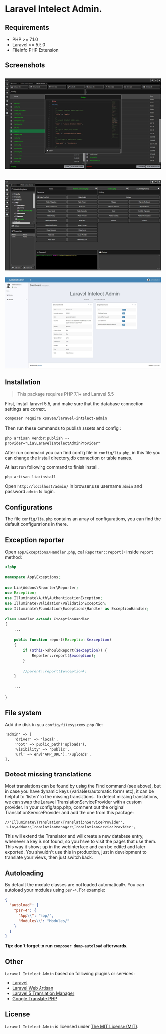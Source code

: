 <p align="center"><h1>Laravel Intelect Admin.</h1></p>

Requirements
------------
 - PHP >= 7.1.0
 - Laravel >= 5.5.0
 - Fileinfo PHP Extension

Screenshots
------------

![LIA-Soft](https://raw.githubusercontent.com/Xsaven/laravel-intelect-admin/master/docs/screenshot-soft-filemanager.jpg)
------------
![LIA-Soft](https://raw.githubusercontent.com/Xsaven/laravel-intelect-admin/master/docs/screenshot-soft-module.jpg)
------------
![LIA-Admin](https://raw.githubusercontent.com/Xsaven/laravel-intelect-admin/master/docs/screenshot-admin.jpg)

Installation
------------
> This package requires PHP 7.1+ and Laravel 5.5

First, install laravel 5.5, and make sure that the database connection settings are correct.

```
composer require xsaven/laravel-intelect-admin
```

Then run these commands to publish assets and config：
```
php artisan vendor:publish --provider="Lia\LaravelIntelectAdminProvider"
```
After run command you can find config file in `config/lia.php`, in this file you can change the install directory,db connection or table names.

At last run following command to finish install. 
```
php artisan lia:install
```

Open `http://localhost/admin/` in browser,use username `admin` and password `admin` to login.

Configurations
------------
The file `config/lia.php` contains an array of configurations, you can find the default configurations in there.

Exception reporter
------------
Open `app/Exceptions/Handler.php`, call `Reporter::report()` inside `report` method:
```php
<?php

namespace App\Exceptions;

use Lia\Addons\Reporter\Reporter;
use Exception;
use Illuminate\Auth\AuthenticationException;
use Illuminate\Validation\ValidationException;
use Illuminate\Foundation\Exceptions\Handler as ExceptionHandler;

class Handler extends ExceptionHandler
{
    ...

    public function report(Exception $exception)
    {
        if ($this->shouldReport($exception)) {
            Reporter::report($exception);
        }

        //parent::report($exception);
    }
    
    ...

}
```

File system
------------ 
Add the disk in you `config/filesystems.php` file:
```
'admin' => [
    'driver' => 'local',
    'root' => public_path('uploads'),
    'visibility' => 'public',
    'url' => env('APP_URL').'/uploads',
],
```

Detect missing translations
------------

Most translations can be found by using the Find command (see above), but in case you have dynamic keys (variables/automatic forms etc), it can be helpful to 'listen' to the missing translations.
To detect missing translations, we can swap the Laravel TranslationServiceProvider with a custom provider.
In your config/app.php, comment out the original TranslationServiceProvider and add the one from this package:

    //'Illuminate\Translation\TranslationServiceProvider',
    'Lia\Addons\TranslationManager\TranslationServiceProvider',

This will extend the Translator and will create a new database entry, whenever a key is not found, so you have to visit the pages that use them.
This way it shows up in the webinterface and can be edited and later exported.
You shouldn't use this in production, just in development to translate your views, then just switch back.

Autoloading
-------------

By default the module classes are not loaded automatically. You can autoload your modules using `psr-4`. For example:

``` json
{
  "autoload": {
    "psr-4": {
      "App\\": "app/",
      "Modules\\": "Modules/"
    }
  }
}
```

**Tip: don't forget to run `composer dump-autoload` afterwards.**

Other
------------
`Laravel Intelect Admin` based on following plugins or services:

+ [Laravel](https://laravel.com/)
+ [Laravel Web Artisan](https://github.com/recca0120/laravel-terminal)
+ [Laravel 5 Translation Manager](https://github.com/barryvdh/laravel-translation-manager)
+ [Google Translate PHP](https://github.com/Stichoza/google-translate-php)

License
------------
`Laravel Intelect Admin` is licensed under [The MIT License (MIT)](LICENSE).
